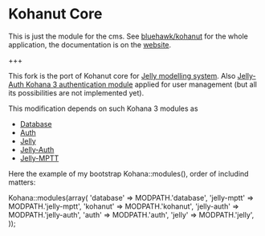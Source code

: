# Kohanut Core

This is just the module for the cms.  See [bluehawk/kohanut](http://github.com/bluehawk/kohanut) for the whole application, the documentation is on the [website](http://kohanut.com).

+++

This fork is the port of Kohanut core for [Jelly modelling system](http://github.com/jonathangeiger/kohana-jelly). Also [Jelly-Auth Kohana 3 authentication module](http://github.com/raeldc/jelly-auth) applied for user management (but all its possibilities are not implemented yet). 

This modification depends on such Kohana 3 modules as
* [Database](http://github.com/kohana/database)
* [Auth](http://github.com/kohana/auth)
* [Jelly](http://github.com/jonathangeiger/kohana-jelly)
* [Jelly-Auth](http://github.com/raeldc/jelly-auth)
* [Jelly-MPTT](http://github.com/AlexKupreev/jelly-mptt)

Here the example of my bootstrap Kohana::modules(), order of includind matters:

Kohana::modules(array(
	'database'    => MODPATH.'database',
    'jelly-mptt'  => MODPATH.'jelly-mptt',
    'kohanut'     => MODPATH.'kohanut', 
    'jelly-auth'  => MODPATH.'jelly-auth', 
    'auth'        => MODPATH.'auth',
	'jelly'       => MODPATH.'jelly',
));